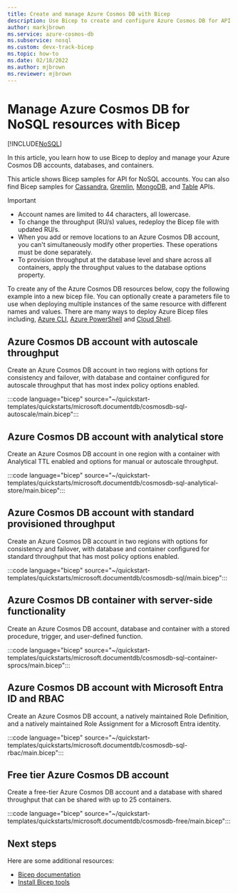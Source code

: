```yaml
---
title: Create and manage Azure Cosmos DB with Bicep
description: Use Bicep to create and configure Azure Cosmos DB for API for NoSQL
author: markjbrown
ms.service: azure-cosmos-db
ms.subservice: nosql
ms.custom: devx-track-bicep
ms.topic: how-to
ms.date: 02/18/2022
ms.author: mjbrown
ms.reviewer: mjbrown
---
```


# Manage Azure Cosmos DB for NoSQL resources with Bicep

[!INCLUDE[NoSQL](../includes/appliesto-nosql.md)]

In this article, you learn how to use Bicep to deploy and manage your Azure Cosmos DB accounts, databases, and containers.

This article shows Bicep samples for API for NoSQL accounts. You can also find Bicep samples for [Cassandra](../cassandra/manage-with-bicep.md), [Gremlin](../graph/manage-with-bicep.md), [MongoDB](../mongodb/manage-with-bicep.md), and [Table](../table/manage-with-bicep.md) APIs.

> [!IMPORTANT]
>
> * Account names are limited to 44 characters, all lowercase.
> * To change the throughput (RU/s) values, redeploy the Bicep file with updated RU/s.
> * When you add or remove locations to an Azure Cosmos DB account, you can't simultaneously modify other properties. These operations must be done separately.
> * To provision throughput at the database level and share across all containers, apply the throughput values to the database options property.

To create any of the Azure Cosmos DB resources below, copy the following example into a new bicep file. You can optionally create a parameters file to use when deploying multiple instances of the same resource with different names and values. There are many ways to deploy Azure Bicep files including, [Azure CLI](/azure/azure-resource-manager/bicep/deploy-cli), [Azure PowerShell](/azure/azure-resource-manager/bicep/deploy-powershell) and [Cloud Shell](/azure/azure-resource-manager/bicep/deploy-cloud-shell).

<a id="create-autoscale"></a>

## Azure Cosmos DB account with autoscale throughput

Create an Azure Cosmos DB account in two regions with options for consistency and failover, with database and container configured for autoscale throughput that has most index policy options enabled.

:::code language="bicep" source="~/quickstart-templates/quickstarts/microsoft.documentdb/cosmosdb-sql-autoscale/main.bicep":::

<a id="create-analytical-store"></a>

## Azure Cosmos DB account with analytical store

Create an Azure Cosmos DB account in one region with a container with Analytical TTL enabled and options for manual or autoscale throughput.

:::code language="bicep" source="~/quickstart-templates/quickstarts/microsoft.documentdb/cosmosdb-sql-analytical-store/main.bicep":::

<a id="create-manual"></a>

## Azure Cosmos DB account with standard provisioned throughput

Create an Azure Cosmos DB account in two regions with options for consistency and failover, with database and container configured for standard throughput that has most policy options enabled.

:::code language="bicep" source="~/quickstart-templates/quickstarts/microsoft.documentdb/cosmosdb-sql/main.bicep":::

<a id="create-sproc"></a>

## Azure Cosmos DB container with server-side functionality

Create an Azure Cosmos DB account, database and container with a stored procedure, trigger, and user-defined function.

:::code language="bicep" source="~/quickstart-templates/quickstarts/microsoft.documentdb/cosmosdb-sql-container-sprocs/main.bicep":::

<a id="create-rbac"></a>

<a name='azure-cosmos-db-account-with-azure-ad-and-rbac'></a>

## Azure Cosmos DB account with Microsoft Entra ID and RBAC

Create an Azure Cosmos DB account, a natively maintained Role Definition, and a natively maintained Role Assignment for a Microsoft Entra identity.

:::code language="bicep" source="~/quickstart-templates/quickstarts/microsoft.documentdb/cosmosdb-sql-rbac/main.bicep":::

<a id="free-tier"></a>

## Free tier Azure Cosmos DB account

Create a free-tier Azure Cosmos DB account and a database with shared throughput that can be shared with up to 25 containers.

:::code language="bicep" source="~/quickstart-templates/quickstarts/microsoft.documentdb/cosmosdb-free/main.bicep":::

## Next steps

Here are some additional resources:

* [Bicep documentation](/azure/azure-resource-manager/bicep/)
* [Install Bicep tools](/azure/azure-resource-manager/bicep/install)
